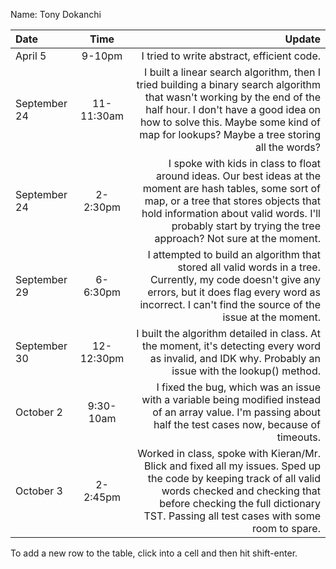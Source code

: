Name: Tony Dokanchi

| Date         |    Time    |                                                                                                                                                                                                                                                            Update |
|:-------------|:----------:|------------------------------------------------------------------------------------------------------------------------------------------------------------------------------------------------------------------------------------------------------------------:|
| April 5      |   9-10pm   |                                                                                                                                                                                                                        I tried to write abstract, efficient code. |
| September 24 | 11-11:30am |        I built a linear search algorithm, then I tried building a binary search algorithm that wasn't working by the end of the half hour. I don't have a good idea on how to solve this. Maybe some kind of map for lookups? Maybe a tree storing all the words? |
| September 24 |  2-2:30pm  | I spoke with kids in class to float around ideas. Our best ideas at the moment are hash tables, some sort of map, or a tree that stores objects that hold information about valid words. I'll probably start by trying the tree approach? Not sure at the moment. |
| September 29 |  6-6:30pm  |                                                I attempted to build an algorithm that stored all valid words in a tree. Currently, my code doesn't give any errors, but it does flag every word as incorrect. I can't find the source of the issue at the moment. |
| September 30 | 12-12:30pm |                                                                                                            I built the algorithm detailed in class. At the moment, it's detecting every word as invalid, and IDK why. Probably an issue with the lookup() method. |
| October 2    | 9:30-10am  |                                                                                                     I fixed the bug, which was an issue with a variable being modified instead of an array value. I'm passing about half the test cases now, because of timeouts. |
| October 3    |  2-2:45pm  |                     Worked in class, spoke with Kieran/Mr. Blick and fixed all my issues. Sped up the code by keeping track of all valid words checked and checking that before checking the full dictionary TST. Passing all test cases with some room to spare. |


To add a new row to the table, click into a cell and then hit shift-enter.